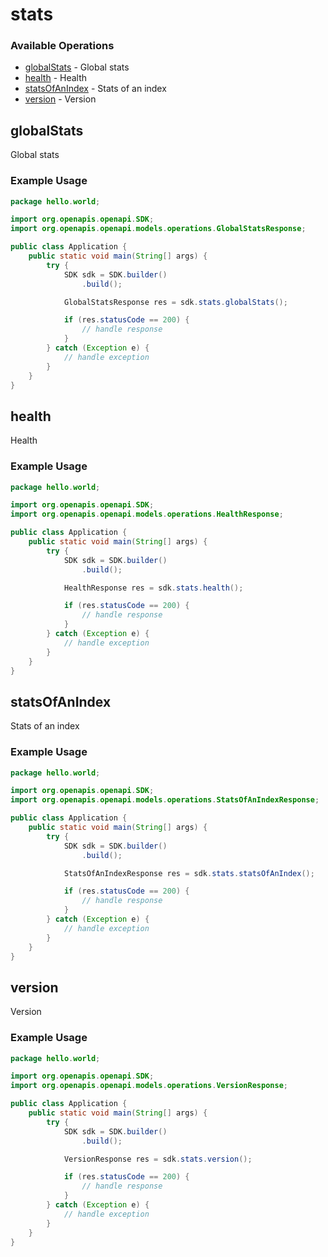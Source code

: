 # stats

### Available Operations

* [globalStats](#globalstats) - Global stats
* [health](#health) - Health
* [statsOfAnIndex](#statsofanindex) - Stats of an index
* [version](#version) - Version

## globalStats

Global stats

### Example Usage

```java
package hello.world;

import org.openapis.openapi.SDK;
import org.openapis.openapi.models.operations.GlobalStatsResponse;

public class Application {
    public static void main(String[] args) {
        try {
            SDK sdk = SDK.builder()
                .build();

            GlobalStatsResponse res = sdk.stats.globalStats();

            if (res.statusCode == 200) {
                // handle response
            }
        } catch (Exception e) {
            // handle exception
        }
    }
}
```

## health

Health

### Example Usage

```java
package hello.world;

import org.openapis.openapi.SDK;
import org.openapis.openapi.models.operations.HealthResponse;

public class Application {
    public static void main(String[] args) {
        try {
            SDK sdk = SDK.builder()
                .build();

            HealthResponse res = sdk.stats.health();

            if (res.statusCode == 200) {
                // handle response
            }
        } catch (Exception e) {
            // handle exception
        }
    }
}
```

## statsOfAnIndex

Stats of an index

### Example Usage

```java
package hello.world;

import org.openapis.openapi.SDK;
import org.openapis.openapi.models.operations.StatsOfAnIndexResponse;

public class Application {
    public static void main(String[] args) {
        try {
            SDK sdk = SDK.builder()
                .build();

            StatsOfAnIndexResponse res = sdk.stats.statsOfAnIndex();

            if (res.statusCode == 200) {
                // handle response
            }
        } catch (Exception e) {
            // handle exception
        }
    }
}
```

## version

Version

### Example Usage

```java
package hello.world;

import org.openapis.openapi.SDK;
import org.openapis.openapi.models.operations.VersionResponse;

public class Application {
    public static void main(String[] args) {
        try {
            SDK sdk = SDK.builder()
                .build();

            VersionResponse res = sdk.stats.version();

            if (res.statusCode == 200) {
                // handle response
            }
        } catch (Exception e) {
            // handle exception
        }
    }
}
```
